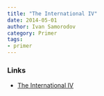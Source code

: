 ```yaml
---
title: "The International IV"
date: 2014-05-01
author: Ivan Samorodov
category: Primer
tags: 
- primer
---
```



### Links

- [The International IV](http://www.dota2.com/international/announcement//)
